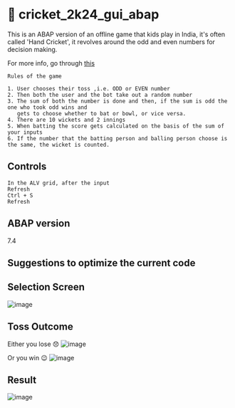 # :cricket_game: cricket_2k24_gui_abap

This is an ABAP version of an offline game that kids play in India, it's often called 'Hand Cricket', it revolves around the odd 
and even numbers for decision making. 

For more info, go through [ this ](https://www.instructables.com/How-to-Play-Hand-Cricket/)

```
Rules of the game

1. User chooses their toss ,i.e. ODD or EVEN number
2. Then both the user and the bot take out a random number
3. The sum of both the number is done and then, if the sum is odd the one who took odd wins and
   gets to choose whether to bat or bowl, or vice versa.
4. There are 10 wickets and 2 innings
5. When batting the score gets calculated on the basis of the sum of your inputs
6. If the number that the batting person and balling person choose is the same, the wicket is counted.
```


## Controls 

```
In the ALV grid, after the input
Refresh
Ctrl + S
Refresh
```

## ABAP version 
7.4 

## Suggestions to optimize the current code 


## Selection Screen 

![image](https://github.com/user-attachments/assets/43ac711c-3169-46ec-9d19-be42f40420f5)

## Toss Outcome 

Either you lose 😞
![image](https://github.com/user-attachments/assets/53c52ca1-6a2f-4a3a-8363-107d9c78965e)

Or you win 😉
![image](https://github.com/user-attachments/assets/964cae4d-8b25-44a6-b2fa-1ba1d72220bd)

## Result  

![image](https://github.com/user-attachments/assets/7a196aa8-f6d7-4036-8ccb-23003b6cceeb)


